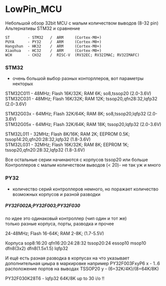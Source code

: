 # LowPin_MCU
Небольшой обзор 32bit MCU с малым количеством выводов (8-32 pin)
Альтернативы STM32 и сравнение

```
ST        - STM32   /  ARM     (Cortex-M0+)
PUYA      - PY32    /  ARM     (Cortex-M0+)
Hangshun  - HK32    /  ARM     (Cortex-M0+)
Xiaohua   - HC32    /  ARM     (Cortex-M0+)
WCH       - CH32    /  RISC-V  (RV32EC; RV32IMAC; RV32IMAFC)
```

### STM32

- очень большой выбор разных конторллеров, вот параметры некторых

STM32C011   - 48MHz; Flash 16K/32K; RAM 6K; so8,tssop20  (2.0-3.6V)<br>
STM32C031   - 48MHz; Flash 16K/32K; RAM 12K; tssop20,qfn28:32,lqfp32  (2.0-3.6V)

STM32G03x   - 64MHz; Flash 32K/64K; RAM 8K; so8,tssop20,lqfp32  (2.0-3.6V)<br>
STM32G05x   - 64MHz; Flash 32K/64K; RAM 18K; tssop20,lqfp32  (2.0-3.6V)

STM32L011   - 32MHz; Flash  8K/16K; RAM 2K; EEPROM 0.5K; tssop14:20,qfn20:28:32,lqfp32  (1.8-3.6V)<br>
STM32L031   - 32MHz; Flash 16K/32K; RAM 8K; EEPROM 1K; tssop20,qfn20:28:32,lqfp32  (1.8-3.6V)

Все остальные серии начинаются с корпусов tssop20 или больше
Контроллеров с малым количеством выводов (< 20)- не так уж и много

### PY32

- количество серий контроллеров немного, но поражает количество возможных корпусов и разной разводки

##### PY32F002A;PY32F003;PY32F030 
  по идее это одинаковый контроллер (чип один и тот же)<br>
  только разные корпуса, порты, разводка и прочее<br>

  24-48MHz; Flash 16-64K; RAM 2-8K; (1.7-5.5V)

Корпуса 
sop8:16:20  qfn16:20:24:28:32  tssop20:24  essop10  msop10  dfn8(3x2)  dfn8(1.5x1.5)  lqfp32

И ещё есть разная разводка в корпусах на что указывает дополнительная циыра в маркировке
например  PY32F003FxyP6  x - 1..6  расположение портов на выводах TSSOP20  y - (6=32K/4K)/(8=64K/8K)

PY32F030K28T6 - lqfp32  64K/8K  up to  30 i/o !!